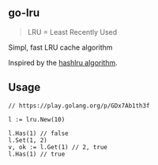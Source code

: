 ## go-lru
> LRU =  Least Recently Used

Simpl, fast LRU cache algorithm

Inspired by the [hashlru algorithm](https://github.com/dominictarr/hashlru#algorithm).

## Usage
```
// https://play.golang.org/p/GDx7Ab1th3f

l := lru.New(10)

l.Has(1) // false
l.Set(1, 2)
v, ok := l.Get(1) // 2, true
l.Has(1) // true
```